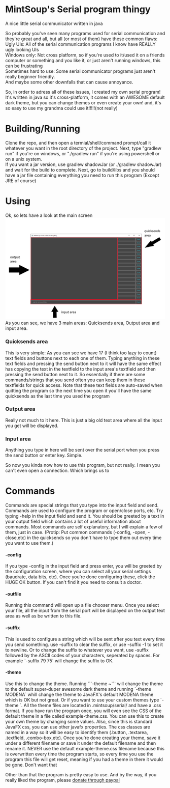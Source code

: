# MintSoup's Serial program thingy
A nice little serial communicator written in java
<p>
So probably you've seen many programs used for serial communication and they're great and all, but all (or most of them) have these common flaws:
<br>Ugly UIs: All of the serial communication programs I know have REALLY ugly looking UIs
<br>Windows only: Not cross platform, so if you're used to it/used it on a friends computer or something and you like it, or just aren't running windows, this can be frustrating
<br>Sometimes hard to use: Some serial communicator programs just aren't really beginner friendly.
<br>And maybe some other downfalls that can cause annoyance.
</p>
<p>So, in order to adress all of these issues, I created my own serial program! It's written in java so it's cross-platform, it comes with an AWESOME default dark theme, but you can change themes or even create your own!
and, it's so easy to use my grandma could use it!!!!!(not really)<br>

# Building/Running
Clone the repo, and then open a termial/shell/command prompt/call it whatever you want in the root directory of the project. Next, type "gradlew run" if you're on windows, or "./gradlew run" if you're using powershell or on a unix system.
<br> If you want a jar version, use gradlew shadowJar (or ./gradlew shadowJar) and wait for the build to complete. Next, go to build/libs and you should have a jar file containing everything you need to run this program (Except JRE of course)<br>
<p>

# Using
<p>
Ok, so lets have a look at the main screen<br>
<img src=https://github.com/MintSoup/Serial/blob/master/main.PNG?raw=true><br>
As you can see, we have 3 main areas: Quicksends area, Output area and input area.
<br><p>
<h3> Quicksends area</h3>
This is very simple: As you can see we have 17 (I think too lazy to count) text fields and buttons next to each one of them. Typing
anything in these text fields and pressing the send button next to it will have the same effect has copying the text in the textfield to the input area's textfield and then pressing the send button next to it. So essentially if there are some commands/strings that you send often you can keep them in these textfields for quick access. Note that these text fields are auto-saved when quitting the program so the next time you open it you'll have the same quicksends as the last time you used the program
</p>
<p>
<h3> Output area</h3>
Really not much to it here. This is just a big old text area where all the input you get will be displayed.
</p>
<p>
<h3>Input area</h3>
Anything you type in here will be sent over the serial port when you press the send button or enter key. Simple.
</p>
So now you kinda now how to use this program, but not really. I mean you can't even open a connection. Which brings us to 

# Commands
<p> Commands are special strings that you type into the input field and send. Commands are used to configure the program or open/close ports, etc. Try typing -help in the input field and send it. You should be greeted by a text in your output field which contains a lot of useful information about commands. Most commands are self explanatory, but I will explain a few of them, just in case. (Protip: Put common commands (-config, -open, -close,etc) in the quicksends so you don't have to type them out every time you want to use them.)</p>
 
 <h4>-config</h4>
 If you type -config in the input field and press enter, you will be greeted by the configuration screen, where you can select all your serial settings (baudrate, data bits, etc). Once you're done configuring these, click the HUGE OK button. If you can't find it you need to consult a doctor.
 
 <h4>-outfile</h4>
 Running this command will open up a file chooser menu. Once you select your file, all the input from the serial port will be displayed on the output text area as well as be written to this file.
 
<h4>-suffix</h4>
This is used to configure a string which will be sent after you text every time you send something. use -suffix to clear the suffix, or use -suffix -1 to set it to newline. Or to change the suffix to whatever you want, use -suffix followed by the ASCII codes of your characters, seperated by spaces. For example `-suffix 79 75` will change the suffix to OK.

<h4>-theme</h4>
Use this to change the theme. Running ```-theme ~``` will change the theme to the default super-duper awesome dark theme and running `-theme MODENA` whill change the theme to JavaFX's default MODENA theme which is OK but not great. Or if you want to use your custom themes type `-theme <ThemeName>`. All the theme files are located in .mintsoup/serial/ and have a .css format. If you have run the program once, you will even see the CSS of the default theme in a file called example-theme.css. You can use this to create your own theme by changing some values. Also, since this is standard JavaFX css, you can use other javafx properties. The css classes are named in a way so it will be easy to identify them (.button, .textarea, .textfield, .combo-box,etc). Once you're done creating your theme, save it under a different filename or save it under the default filename and then rename it. NEVER use the default example-theme.css filename because this is overwritten every time the program starts, so every time you use the program this file will get reset, meaning if you had a theme in there it would be gone. Don't want that

Other than that the program is pretty easy to use. And by the way, if you really liked the program, please <a href="http://paypal.me/mintsoup">donate through paypal</a>
